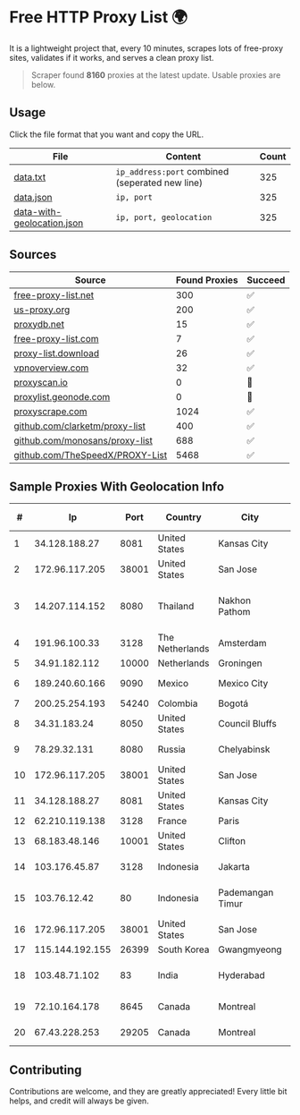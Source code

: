 
# Free HTTP Proxy List 🌍

It is a lightweight project that, every 10 minutes, scrapes lots of free-proxy sites, validates if it works, and serves a clean proxy list.


> Scraper found **8160** proxies at the latest update. Usable proxies are below.

## Usage

Click the file format that you want and copy the URL.


|File|Content|Count|
|----|-------|-----|
|[data.txt](https://raw.githubusercontent.com/themiralay/Proxy-List-World/master/data.txt)|`ip_address:port` combined (seperated new line)|325|
|[data.json](https://raw.githubusercontent.com/themiralay/Proxy-List-World/master/data.json)|`ip, port`|325|
|[data-with-geolocation.json](https://raw.githubusercontent.com/themiralay/Proxy-List-World/master/data-with-geolocation.json)|`ip, port, geolocation`|325|

## Sources

|Source|Found Proxies|Succeed|
|------|-------------|-------|
|[free-proxy-list.net](https://free-proxy-list.net)|300|✅|
|[us-proxy.org](https://www.us-proxy.org)|200|✅|
|[proxydb.net](http://proxydb.net)|15|✅|
|[free-proxy-list.com](https://free-proxy-list.com/?page=&port=&type%5B%5D=http&type%5B%5D=https&up_time=0&search=Search)|7|✅|
|[proxy-list.download](https://www.proxy-list.download/HTTP)|26|✅|
|[vpnoverview.com](https://vpnoverview.com/privacy/anonymous-browsing/free-proxy-servers)|32|✅|
|[proxyscan.io](https://www.proxyscan.io)|0|🚫|
|[proxylist.geonode.com](https://proxylist.geonode.com/api/proxy-list?limit=300&page=1&sort_by=lastChecked&sort_type=desc&protocols=http,https)|0|🚫|
|[proxyscrape.com](https://api.proxyscrape.com/v2/?request=displayproxies&protocol=http&timeout=10000&country=all&ssl=all&anonymity=all)|1024|✅|
|[github.com/clarketm/proxy-list](https://raw.githubusercontent.com/clarketm/proxy-list/master/proxy-list-raw.txt)|400|✅|
|[github.com/monosans/proxy-list](https://raw.githubusercontent.com/monosans/proxy-list/main/proxies/http.txt)|688|✅|
|[github.com/TheSpeedX/PROXY-List](https://raw.githubusercontent.com/TheSpeedX/PROXY-List/master/http.txt)|5468|✅|


## Sample Proxies With Geolocation Info

|#|Ip|Port|Country|City|Internet Service Provider|
|-|--|----|-------|----|-------------------------|
|1|34.128.188.27|8081|United States|Kansas City|Google LLC|
|2|172.96.117.205|38001|United States|San Jose|Zenlayer Inc|
|3|14.207.114.152|8080|Thailand|Nakhon Pathom|Triple T Broadband Public Company Limited|
|4|191.96.100.33|3128|The Netherlands|Amsterdam|NovoServe B.V.|
|5|34.91.182.112|10000|Netherlands|Groningen|Google LLC|
|6|189.240.60.166|9090|Mexico|Mexico City|Uninet S.A. de C.V.|
|7|200.25.254.193|54240|Colombia|Bogotá|Andinet ON Line|
|8|34.31.183.24|8050|United States|Council Bluffs|Google LLC|
|9|78.29.32.131|8080|Russia|Chelyabinsk|Intersvyaz-2 JSC|
|10|172.96.117.205|38001|United States|San Jose|Zenlayer Inc|
|11|34.128.188.27|8081|United States|Kansas City|Google LLC|
|12|62.210.119.138|3128|France|Paris|Online S.A.S.|
|13|68.183.48.146|10001|United States|Clifton|DigitalOcean, LLC|
|14|103.176.45.87|3128|Indonesia|Jakarta|PT Era Digital Media|
|15|103.76.12.42|80|Indonesia|Pademangan Timur|PT Mora Telematika Indonesia|
|16|172.96.117.205|38001|United States|San Jose|Zenlayer Inc|
|17|115.144.192.155|26399|South Korea|Gwangmyeong|Korea Telecom|
|18|103.48.71.102|83|India|Hyderabad|Country Online Services PVT LTD|
|19|72.10.164.178|8645|Canada|Montreal|GloboTech Communications|
|20|67.43.228.253|29205|Canada|Montreal|GloboTech Communications|



## Contributing

Contributions are welcome, and they are greatly appreciated! Every
little bit helps, and credit will always be given.

